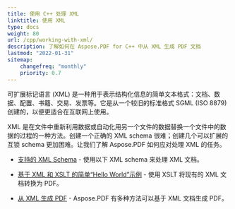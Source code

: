 ```yaml
---
title: 使用 C++ 处理 XML
linktitle: 使用 XML
type: docs
weight: 80
url: /cpp/working-with-xml/
description: 了解如何在 Aspose.PDF for C++ 中从 XML 生成 PDF 文档
lastmod: "2022-01-31"
sitemap:
    changefreq: "monthly"
    priority: 0.7
---
```


可扩展标记语言 (XML) 是一种用于表示结构化信息的简单文本格式：文档、数据、配置、书籍、交易、发票等。它是从一个较旧的标准格式 SGML (ISO 8879) 创建的，以便更适合在互联网上使用。

XML 是在文件中重新利用数据或自动化用另一个文件的数据替换一个文件中的数据的过程的一种方法。创建一个正确的 XML schema 很难；创建几个可以扩展的互锁 schema 更加困难。让我们了解 Aspose.PDF 如何应对处理 XML 的任务。

- [支持的 XML Schema](/pdf/cpp/supported-xml-schema/) - 使用以下 XML schema 来处理 XML 文档。

- [基于 XML 和 XSLT 的简单“Hello World”示例](/pdf/cpp/create-a-hello-world-pdf-document-through-xml-and-xslt/) - 使用 XSLT 将现有的 XML 文档转换为 PDF。
- [从 XML 生成 PDF](/pdf/cpp/generate-pdf-from-xml/) - Aspose.PDF 有多种方法可以基于 XML 文档生成 PDF。